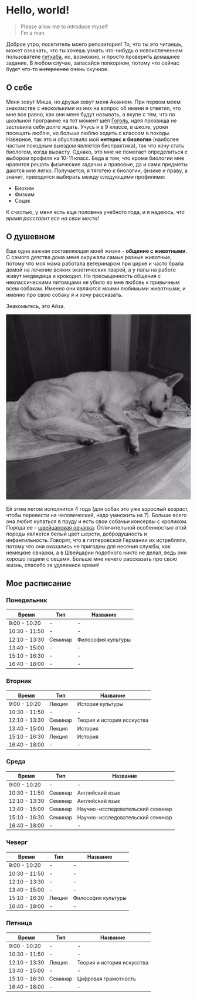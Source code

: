 # Hello, world!
> Please allow me to introduce myself \
> I'm a man

Доброе утро, посетитель моего репозитория! То, что ты это читаешь, может означать, что ты хочешь узнать что-нибудь о новоиспеченном пользователе [гитхаба](https://github.com/lovelybanana), но, возможно, и просто проверить домашнее задание. В любом случае, запасайся попкорном, потому что сейчас будет что-то ~~интересное~~ очень скучное.
## О себе
Меня зовут Миша, но друзья зовут меня Акакием. При первом моем знакомстве с несколькими из них на вопрос об имени я ответил, что мне все равно, как они меня будут называть, а вкупе с тем, что по школьной программе на тот момент шёл [Гоголь](https://ru.wikipedia.org/wiki/Гоголь,_Николай_Васильевич), идея прозвища не заставила себя долго ждать. Учусь я в 9 классе, в школе, уроки посещать люблю, но больше люблю ходить с классом в походы. Наверное, так это и обусловило мой **интерес к биологии** (наиболее частым походным выездом является биопрактика), так что хочу стать биологом, когда вырасту. Однако, это мне не помогает определиться с выбором профиля на 10-11 класс. Беда в том, что кроме биологии мне нравится решать физические задачки и правовые, да и сами предметы даются мне легко. Получается, я тяготею к биологии, физике и праву, а значит, приходится выбирать между следующими профилями:
-	Биохим
-	Физхим
-	Соцэк

К счастью, у меня есть еще половина учебного года, и я надеюсь, что _время расставит все на свои места_!
## О душевном
Еще одна важная составляющая моей жизни - **общение с животными**. С самого детства дома меня окружали самые разные животные, потому что моя мама работала ветеринаром при цирке и часто брала домой на лечение всяких экзотических тварей, а у папы на работе живут медведица и крокодил. Но пресыщенность общения с неклассическими питомцами не убило во мне любовь к привычным всем собакам. Именно они являются моими любимыми животными, и именно про свою собаку я и хочу рассказать.

Знакомьтесь, это Айза.

![Aiza](https://github.com/lovelybanana/hw1/blob/master/%D0%B0%D0%B9%D0%B7%D0%B01.png?raw=true)

Ей этим летом исполнится 4 года (для собак это уже взрослый возраст, чтобы перевести на человеческий, надо умножить на 7). Больше всего она любит купаться в пруду и есть свои собачьи консервы с кроликом. Порода ее – [швейцарская овчарка](https://ru.wikipedia.org/wiki/Белая_швейцарская_овчарка). Отличительной особенностью этой породы является белый цвет шерсти, добродушность и инфантильность. Говорят, что в гитлеровской Германии их истребляли, потому что они оказались не пригодны для несения службы, как немецкие овчарки, а в Швейцарии подобного никто не делал, ведь они хорошо ладили с овцами.
Больше мне нечего рассказать про свою жизнь, спасибо за уделенное время!

## Мое расписание

### Понедельник
|Время | Тип | Название |
| -----|-----|---------|
|9:00 - 10:20 | - | - | 
|10:30 - 11:50| - | - |
|12:10 - 13:30| Семинар | Философия культуры |
|13:40 - 15:00| - | - |
|15:10 - 16:30| - | - |
|16:40 - 18:00| - | - |

### Вторник
Время | Тип | Название
-----|-----|---------
9:00 - 10:20 | Лекция | История культуры |
10:30 - 11:50| - | - |
12:10 - 13:30| Семинар | Теория и история исскуства |
13:40 - 15:00| Лекция | История |
15:10 - 16:30| Лекция | История |
16:40 - 18:00| - | - |
### Среда
Время | Тип | Название
-----|-----|---------
9:00 - 10:20 | - | - | 
10:30 - 11:50| Семинар | Английский язык |
12:10 - 13:30| Семинар | Английский язык |
13:40 - 15:00| Семинар | Научно-исследовательский семинар |
15:10 - 16:30| Семинар| Научно-исследовательский семинар |
16:40 - 18:00| - | - |
### Чеверг
Время | Тип | Название
-----|-----|---------
9:00 - 10:20 | - | - | 
10:30 - 11:50| - | - |
12:10 - 13:30| - | - |
13:40 - 15:00| - | - |
15:10 - 16:30| Лекция | Философия культуры |
16:40 - 18:00| - | - |
### Пятница
Время | Тип | Название
-----|-----|---------
9:00 - 10:20 | - | - | 
10:30 - 11:50| - | - |
12:10 - 13:30| Лекция | Теория и история искусства |
13:40 - 15:00| - | - |
15:10 - 16:30| Семинар | Цифровая грамотность |
16:40 - 18:00| - | - |
